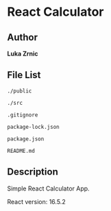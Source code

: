 React Calculator
===

Author
---
**Luka Zrnic**


File List
---
```
./public

./src

.gitignore

package-lock.json

package.json

README.md

```

Description
---
Simple React Calculator App.

React version: 16.5.2